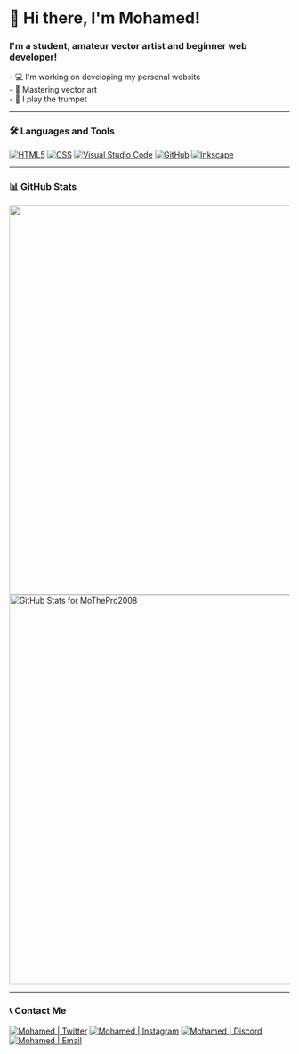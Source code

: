 <h1>👋 Hi there, I'm Mohamed!</h1>

<h3>I'm a student, amateur vector artist and beginner web developer!</h3>
<p></p>- 💻 I'm working on developing my personal website
<br>
- 🎨 Mastering vector art
<br>
- 🎺 I play the trumpet</p>
<hr>

<h3>🛠️ Languages and Tools</h3>
<a href="#"><img align="center" alt="HTML5" src="https://img.shields.io/badge/html5-%23E34F26.svg?style=for-the-badge&logo=html5&logoColor=white"></a>
<a href="#"><img align="center" alt="CSS" src="https://img.shields.io/badge/css3-%231572B6.svg?style=for-the-badge&logo=css3&logoColor=white"></a>
<a href="#"><img align="center" alt="Visual Studio Code" src="https://img.shields.io/badge/VisualStudioCode-0078d7.svg?style=for-the-badge&logo=visual-studio-code&logoColor=white"></a>
<a href="#"><img align="center" alt="GitHub" src=https://img.shields.io/badge/github-%23121011.svg?style=for-the-badge&logo=github&logoColor=white"></a>
<a href="#"><img align="center" alt="Inkscape" src="https://img.shields.io/badge/Inkscape-000000?style=for-the-badge&logo=Inkscape&logoColor=white"></a>
<hr>

<h3>📊 GitHub Stats</h3>
<img src="https://github-readme-streak-stats.herokuapp.com?user=MoThePro2008&theme=algolia&date_format=j%20M%5B%20Y%5D" width="700">
<img src="https://github-readme-stats.vercel.app/api?username=MoThePro2008&show_icons=true&include_all_commits=true&count_private=true&theme=algolia&layout=compact" alt="GitHub Stats for MoThePro2008" width="700">
<hr>

<h3>📞 Contact Me</h3>
<a href="https://twitter.com/MohamedAwadalk3" target="_blank"><img align="center" alt="Mohamed | Twitter" src="https://img.shields.io/badge/Twitter-1DA1F2?style=for-the-badge&logo=twitter&logoColor=white"/></a>
<a href="https://www.instagram.com/mohamed_awadalkarim/" target ="_blank"><img align="center" alt="Mohamed | Instagram" src="https://img.shields.io/badge/Instagram-E4405F?style=for-the-badge&logo=instagram&logoColor=white"/></a>
<a href="https://discord.com/users/725696142800715846" target ="_blank"><img align="center" alt="Mohamed | Discord" src="https://img.shields.io/badge/Discord-7289DA?style=for-the-badge&logo=discord&logoColor=white
"/></a>
<a href="mailto:mohamedawadalkarim57@gmail.com" target ="_blank"><img align="center" alt="Mohamed | Email" src="https://img.shields.io/badge/Gmail-D14836?style=for-the-badge&logo=gmail&logoColor=white"/></a>
